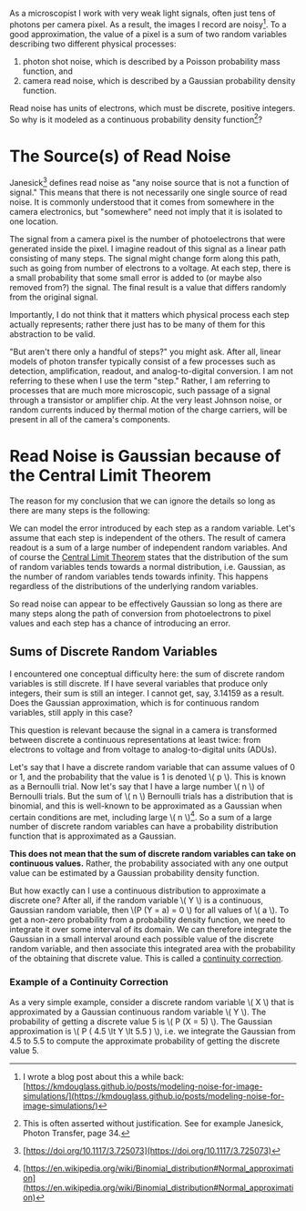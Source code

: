 <!--
.. title: Why is Camera Read Noise Gaussian Distributed?
.. slug: why-is-camera-read-noise-gaussian-distributed
.. date: 2025-06-19 10:40:12 UTC+02:00
.. tags: cameras, microscopy, statistics
.. category: optics
.. link: 
.. description: I investigate why camera read noise may be modeled as a Gaussian random variable.
.. type: text
.. has_math: true
-->

As a microscopist I work with very weak light signals, often just tens of photons per camera pixel. As a result, the images I record are noisy[^1]. To a good approximation, the value of a pixel is a sum of two random variables describing two different physical processes:

1. photon shot noise, which is described by a Poisson probability mass function, and
2. camera read noise, which is described by a Gaussian probability density function.

Read noise has units of electrons, which must be discrete, positive integers. So why is it modeled as a continuous probability density function[^2]?

# The Source(s) of Read Noise

Janesick[^3] defines read noise as "any noise source that is not a function of signal." This means that there is not necessarily one single source of read noise. It is commonly understood that it comes from somewhere in the camera electronics, but "somewhere" need not imply that it is isolated to one location.

The signal from a camera pixel is the number of photoelectrons that were generated inside the pixel. I imagine readout of this signal as a linear path consisting of many steps. The signal might change form along this path, such as going from number of electrons to a voltage. At each step, there is a small probability that some small error is added to (or maybe also removed from?) the signal. The final result is a value that differs randomly from the original signal.

Importantly, I do not think that it matters which physical process each step actually represents; rather there just has to be many of them for this abstraction to be valid.

"But aren't there only a handful of steps?" you might ask. After all, linear models of photon transfer typically consist of a few processes such as detection, amplification, readout, and analog-to-digital conversion. I am not referring to these when I use the term "step." Rather, I am referring to processes that are much more microscopic, such passage of a signal through a transistor or amplifier chip. At the very least Johnson noise, or random currents induced by thermal motion of the charge carriers, will be present in all of the camera's components.

# Read Noise is Gaussian because of the Central Limit Theorem

The reason for my conclusion that we can ignore the details so long as there are many steps is the following:

We can model the error introduced by each step as a random variable. Let's assume that each step is independent of the others. The result of camera readout is a sum of a large number of independent random variables. And of course the [Central Limit Theorem](https://en.wikipedia.org/wiki/Central_limit_theorem) states that the distribution of the sum of random variables tends towards a normal distribution, i.e. Gaussian, as the number of random variables tends towards infinity. This happens regardless of the distributions of the underlying random variables.

So read noise can appear to be effectively Gaussian so long as there are many steps along the path of conversion from photoelectrons to pixel values and each step has a chance of introducing an error.

## Sums of Discrete Random Variables

I encountered one conceptual difficulty here: the sum of discrete random variables is still discrete. If I have several variables that produce only integers, their sum is still an integer. I cannot get, say, 3.14159 as a result. Does the Gaussian approximation, which is for continuous random variables, still apply in this case?

This question is relevant because the signal in a camera is transformed between discrete a continuous representations at least twice: from electrons to voltage and from voltage to analog-to-digital units (ADUs).

Let's say that I have a discrete random variable that can assume values of 0 or 1, and the probability that the value is 1 is denoted \\( p \\). This is known as a Bernoulli trial. Now let's say that I have a large number \\( n \\) of Bernoulli trials. But the sum of \\( n \\) Bernoulli trials has a distribution that is binomial, and this is well-known to be approximated as a Gaussian when certain conditions are met, including large \\( n \\)[^4]. So a sum of a large number of discrete random variables can have a probability distribution function that is approximated as a Gaussian.

**This does not mean that the sum of discrete random variables can take on continuous values.** Rather, the probability associated with any one output value can be estimated by a Gaussian probability density function.

But how exactly can I use a continuous distribution to approximate a discrete one? After all, if the random variable \\( Y \\) is a continuous, Gaussian random variable, then \\(P (Y = a)  = 0 \\) for all values of \\( a \\). To get a non-zero probability from a probability density function, we need to integrate it over some interval of its domain. We can therefore integrate the Gaussian in a small interval around each possible value of the discrete random variable, and then associate this integrated area with the probability of the obtaining that discrete value. This is called a [continuity correction](https://en.wikipedia.org/wiki/Continuity_correction).

### Example of a Continuity Correction

As a very simple example, consider a discrete random variable \\( X \\) that is approximated by a Gaussian continuous random variable \\( Y \\). The probability of getting a discrete value 5 is \\( P (X = 5) \\). The Gaussian approximation is \\( P ( 4.5 \lt Y \lt 5.5 ) \\), i.e. we integrate the Gaussian from 4.5 to 5.5 to compute the approximate probability of getting the discrete value 5.


[^1]: I wrote a blog post about this a while back: [https://kmdouglass.github.io/posts/modeling-noise-for-image-simulations/](https://kmdouglass.github.io/posts/modeling-noise-for-image-simulations/)
[^2]: This is often asserted without justification. See for example Janesick, Photon Transfer, page 34.
[^3]: [https://doi.org/10.1117/3.725073](https://doi.org/10.1117/3.725073)
[^4]: [https://en.wikipedia.org/wiki/Binomial_distribution#Normal_approximation](https://en.wikipedia.org/wiki/Binomial_distribution#Normal_approximation)
